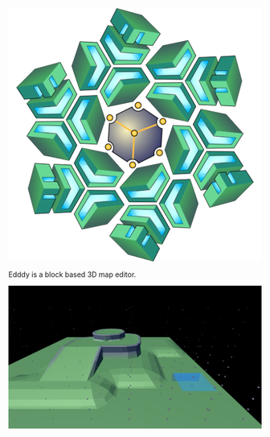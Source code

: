 ![Edddy](icon.png)

Edddy is a block based 3D map editor.

![Screenshot](Screenshots/Screenshot_2016-06-16_05-50-44.png)
